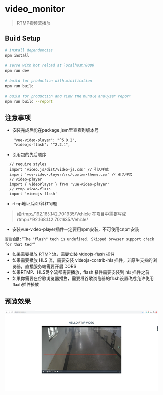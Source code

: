 # video_monitor

> RTMP视频流播放

## Build Setup

``` bash
# install dependencies
npm install

# serve with hot reload at localhost:8080
npm run dev

# build for production with minification
npm run build

# build for production and view the bundle analyzer report
npm run build --report
```

## 注意事项
* 安装完成后能在package.json里查看到版本号
````
    "vue-video-player": "^5.0.2",
    "videojs-flash": "^2.2.1",
````
* 引用包的先后顺序
````
  // require styles
  import 'video.js/dist/video-js.css' // 引入样式
  import 'vue-video-player/src/custom-theme.css' // 引入样式
  // video-player
  import { videoPlayer } from 'vue-video-player'
  // rtmp video-flash
  import 'videojs-flash'
````
* rtmp地址后面/斜杠问题
> 如rtmp://192.168.142.70:1935/Vehicle
  在项目中需要写成rtmp://192.168.142.70:1935/Vehicle/
* 安装vue-video-player插件一定要用npm安装，不可使用cnpm安装

`否则会报:“The "flash" tech is undefined. Skipped browser support check for that tech”`
* 如果需要播放 RTMP 流，需要安装 videojs-flash 插件
* 如果需要播放 HLS 流，需要安装 videojs-contrib-hls 插件，非原生支持的浏览器，直播服务端需要开启 CORS
* 如果RTMP、HLS两个流都需要播放，flash 插件需要安装到 hls 插件之前
* 如果你需要在谷歌浏览器播放，需要将谷歌浏览器的flash设置改成允许使用flash插件播放
## 预览效果
![预览效果](test.png)
